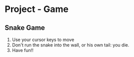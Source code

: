 # Project - Game
## Snake Game

1. Use your cursor keys to move
2. Don't run the snake into the wall, or his own tail: you die.
3. Have fun!!

